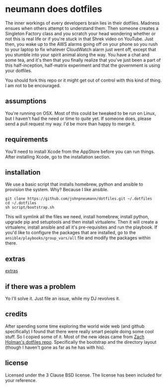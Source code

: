 # neumann does dotfiles
The inner workings of every developers brain lies in their
dotfiles. Madness ensues when others attempt to understand
them. Then someone creates a Singleton Factory class and
you scratch your head wondering whether or not this is real
life or if you're stuck in that Shrek video on YouTube.
Just then, you wake up to the AWS alarms going off on your
phone so you rush to your laptop to fix whatever CloudWatch
alarm just went off, except that you stumble into your spirit
animal along the way. You have a chat and some tea, and it's
then that you finally realize that you've just been a part of
this half-inception, half-matrix experiment and that the government
is using your dotfiles.

You should fork this repo or it might get out of control with this
kind of thing. I am not to be encouraged.

## assumptions
You're running on OSX. Most of this could be tweaked to be run on
Linux, but I haven't had the need or time to quite yet. If someone
does, please send a pull request my way. I'd be more than happy to
merge it.

## requirements
You’ll need to install Xcode from the AppStore before you can run
things. After installing Xcode, go to the installation section.

## installation
We use a basic script that installs homebrew, python and ansible
to provision the system. Why? Because I like ansible.

```
git clone https://github.com/johnpneumann/dotfiles.git ~/.dotfiles
cd ~/.dotfiles
sh script/bootstrap.sh
```

This will symlink all the files we need, install homebrew,
install python, upgrade pip and setuptools and then install
virtualenv. Then it will create a virtualenv, install ansible
and all it's pre-requisites and run the playbook. If you'd
like to configure the packages that are installed, go to the
`ansible/playbooks/group_vars/all` file and modify the packages
within there.

## extras
[extras](extras)

## if there was a problem
Yo I'll solve it. Just file an issue, while my DJ revolves it.

## credits
After spending some time exploring the world wide web (and github
specifically) I found that there were really smart people doing some
cool stuff. So I copied some of it. Most of the new ideas came from
[Zach Holman's dotfiles repo](https://github.com/holman/dotfiles).
Specifically the bootstrap and the directory layout (though I
haven't gone as far as he has with his).

## license
Licensed under the 3 Clause BSD license. The license has been
included for your reference.
